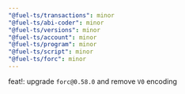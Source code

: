 ```yaml
---
"@fuel-ts/transactions": minor
"@fuel-ts/abi-coder": minor
"@fuel-ts/versions": minor
"@fuel-ts/account": minor
"@fuel-ts/program": minor
"@fuel-ts/script": minor
"@fuel-ts/forc": minor
---
```


feat!: upgrade `forc@0.58.0` and remove `V0` encoding
